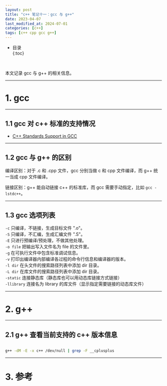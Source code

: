 ```yaml
---
layout: post
title: "c++ 笔记十一：gcc 与 g++"
date: 2023-04-07
last_modified_at: 2024-07-01
categories: [c++]
tags: [c++ cpp gcc g++]
---
```


* 目录  
{:toc}
<br/>

本文记录 gcc 与 g++ 的相关信息。  

---

# 1. gcc

---

## 1.1 gcc 对 c++ 标准的支持情况

* [C++ Standards Support in GCC](https://gcc.gnu.org/projects/cxx-status.html)

---

## 1.2 gcc 与 g++ 的区别

编译区别：对于 .c 和 .cpp 文件，gcc 分别当做 c 和 cpp 文件编译，而 g++ 统一当成 cpp 文件编译。   

链接区别：g++ 能自动链接 c++ 的标准库，而 gcc 需要手动指定，比如 `gcc -lstdc++`。  

---

## 1.3 gcc 选项列表

`-c` 只编译，不链接，生成目标文件 ".o"。   
`-S` 只编译，不汇编，生成汇编文件 ".S"。  
`-E` 只进行预编译/预处理，不做其他处理。  
`-o file` 把输出写入文件名为 file 的文件里。  
`-g` 在可执行文件中包含标准调试信息。  
`-v` 打印出编译器内部编译各过程的命令行信息和编译器的版本。    
`-l dir` 在头文件的搜索路径列表中添加 dir 目录。     
`-L dir` 在库文件的搜索路径列表中添加 dir 目录。    
`-static` 连接静态库（静态库也可以用动态库链接方式链接）   
`-llibrary` 连接名为 library 的库文件（显示指定需要链接的动态库文件）   


---

# 2. g++

---

## 2.1 g++ 查看当前支持的 c++ 版本信息

```bash

g++ -dM -E -x c++ /dev/null | grep -F __cplusplus

```

---

# 3. 参考